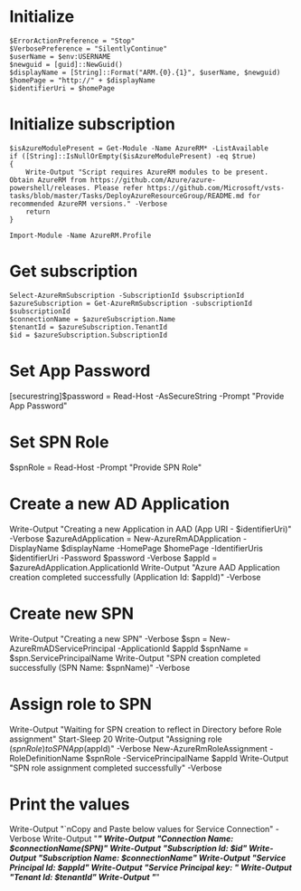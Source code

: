 # Initialize

    $ErrorActionPreference = "Stop"
    $VerbosePreference = "SilentlyContinue"
    $userName = $env:USERNAME
    $newguid = [guid]::NewGuid()
    $displayName = [String]::Format("ARM.{0}.{1}", $userName, $newguid)
    $homePage = "http://" + $displayName
    $identifierUri = $homePage


# Initialize subscription

    $isAzureModulePresent = Get-Module -Name AzureRM* -ListAvailable
    if ([String]::IsNullOrEmpty($isAzureModulePresent) -eq $true)
    {
        Write-Output "Script requires AzureRM modules to be present. Obtain AzureRM from https://github.com/Azure/azure-powershell/releases. Please refer https://github.com/Microsoft/vsts-tasks/blob/master/Tasks/DeployAzureResourceGroup/README.md for recommended AzureRM versions." -Verbose
        return
    }

    Import-Module -Name AzureRM.Profile

    

# Get subscription

    Select-AzureRmSubscription -SubscriptionId $subscriptionId
    $azureSubscription = Get-AzureRmSubscription -subscriptionId $subscriptionId
    $connectionName = $azureSubscription.Name
    $tenantId = $azureSubscription.TenantId
    $id = $azureSubscription.SubscriptionId

# Set App Password

[securestring]$password = Read-Host -AsSecureString -Prompt "Provide App Password"

# Set SPN Role

$spnRole = Read-Host -Prompt "Provide SPN Role"

# Create a new AD Application
Write-Output "Creating a new Application in AAD (App URI - $identifierUri)" -Verbose
$azureAdApplication = New-AzureRmADApplication -DisplayName $displayName -HomePage $homePage -IdentifierUris $identifierUri -Password $password -Verbose
$appId = $azureAdApplication.ApplicationId
Write-Output "Azure AAD Application creation completed successfully (Application Id: $appId)" -Verbose


# Create new SPN
Write-Output "Creating a new SPN" -Verbose
$spn = New-AzureRmADServicePrincipal -ApplicationId $appId
$spnName = $spn.ServicePrincipalName
Write-Output "SPN creation completed successfully (SPN Name: $spnName)" -Verbose


# Assign role to SPN
Write-Output "Waiting for SPN creation to reflect in Directory before Role assignment"
Start-Sleep 20
Write-Output "Assigning role ($spnRole) to SPN App ($appId)" -Verbose
New-AzureRmRoleAssignment -RoleDefinitionName $spnRole -ServicePrincipalName $appId
Write-Output "SPN role assignment completed successfully" -Verbose


# Print the values
Write-Output "`nCopy and Paste below values for Service Connection" -Verbose
Write-Output "***************************************************************************"
Write-Output "Connection Name: $connectionName(SPN)"
Write-Output "Subscription Id: $id"
Write-Output "Subscription Name: $connectionName"
Write-Output "Service Principal Id: $appId"
Write-Output "Service Principal key: <Password that you typed in>"
Write-Output "Tenant Id: $tenantId"
Write-Output "***************************************************************************"
